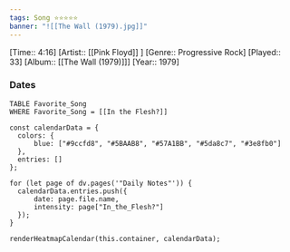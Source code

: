 ```yaml
---
tags: Song ⭐⭐⭐⭐⭐ 
banner: "![[The Wall (1979).jpg]]"
---
```

[Time:: 4:16]
[Artist:: [[Pink Floyd]] ]
[Genre:: Progressive Rock]
[Played:: 33]
[Album:: [[The Wall (1979)]]]
[Year:: 1979]
### Dates
````dataview
TABLE Favorite_Song
WHERE Favorite_Song = [[In the Flesh?]]
````

  ```dataviewjs
const calendarData = { 
	colors: { 
		blue: ["#9ccfd8", "#5BAAB8", "#57A1BB", "#5da8c7", "#3e8fb0"] 
	}, 
	entries: [] 
}; 

for (let page of dv.pages('"Daily Notes"')) { 
	calendarData.entries.push({ 
		date: page.file.name, 
		intensity: page["In_the_Flesh?"]
	}); 
} 

renderHeatmapCalendar(this.container, calendarData);
```
